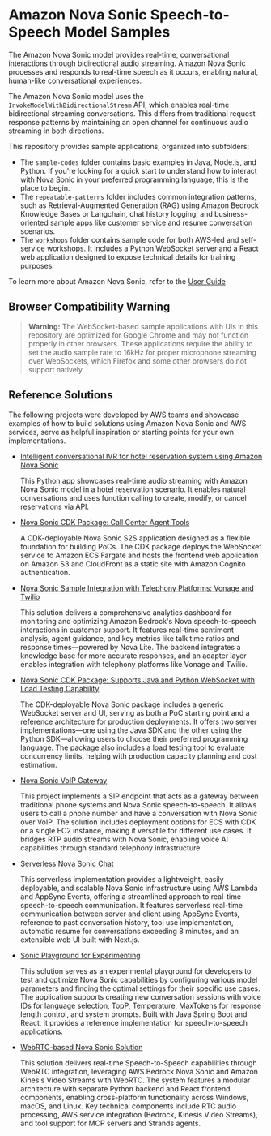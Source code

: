 # Amazon Nova Sonic Speech-to-Speech Model Samples 

The Amazon Nova Sonic model provides real-time, conversational interactions through bidirectional audio streaming. Amazon Nova Sonic processes and responds to real-time speech as it occurs, enabling natural, human-like conversational experiences.

The Amazon Nova Sonic model uses the `InvokeModelWithBidirectionalStream` API, which enables real-time bidirectional streaming conversations. This differs from traditional request-response patterns by maintaining an open channel for continuous audio streaming in both directions.

This repository provides sample applications, organized into subfolders:
- The `sample-codes` folder contains basic examples in Java, Node.js, and Python. If you're looking for a quick start to understand how to interact with Nova Sonic in your preferred programming language, this is the place to begin.
- The `repeatable-patterns` folder includes common integration patterns, such as Retrieval-Augmented Generation (RAG) using Amazon Bedrock Knowledge Bases or Langchain, chat history logging, and business-oriented sample apps like customer service and resume conversation scenarios.
- The `workshops` folder contains sample code for both AWS-led and self-service workshops. It includes a Python WebSocket server and a React web application designed to expose technical details for training purposes.

To learn more about Amazon Nova Sonic, refer to the [User Guide](https://docs.aws.amazon.com/nova/latest/userguide/speech.html)


## Browser Compatibility Warning
> **Warning:** The WebSocket-based sample applications with UIs in this repository are optimized for Google Chrome and may not function properly in other browsers. These applications require the ability to set the audio sample rate to 16kHz for proper microphone streaming over WebSockets, which Firefox and some other browsers do not support natively.

## Reference Solutions
The following projects were developed by AWS teams and showcase examples of how to build solutions using Amazon Nova Sonic and AWS services, serve as helpful inspiration or starting points for your own implementations.

- [Intelligent conversational IVR for hotel reservation system using Amazon Nova Sonic](https://github.com/aws-samples/genai-quickstart-pocs/tree/main/genai-quickstart-pocs-python/amazon-bedrock-nova-sonic-poc)

    This Python app showcases real-time audio streaming with Amazon Nova Sonic model in a hotel reservation scenario. It enables natural conversations and uses function calling to create, modify, or cancel reservations via API.

- [Nova Sonic CDK Package: Call Center Agent Tools](https://github.com/aws-samples/sample-s2s-cdk-agent)

    A CDK-deployable Nova Sonic S2S application designed as a flexible foundation for building PoCs. The CDK package deploys the WebSocket service to Amazon ECS Fargate and hosts the frontend web application on Amazon S3 and CloudFront as a static site with Amazon Cognito authentication.

- [Nova Sonic Sample Integration with Telephony Platforms: Vonage and Twilio](https://github.com/aws-samples/sample-sonic-contact-center-with-telephony)

    This solution delivers a comprehensive analytics dashboard for monitoring and optimizing Amazon Bedrock's Nova speech-to-speech interactions in customer support. It features real-time sentiment analysis, agent guidance, and key metrics like talk time ratios and response times—powered by Nova Lite. The backend integrates a knowledge base for more accurate responses, and an adapter layer enables integration with telephony platforms like Vonage and Twilio.

- [Nova Sonic CDK Package: Supports Java and Python WebSocket with Load Testing Capability](https://github.com/aws-samples/generative-ai-cdk-constructs-samples/tree/main/samples/speech-to-speech)

    The CDK-deployable Nova Sonic package includes a generic WebSocket server and UI, serving as both a PoC starting point and a reference architecture for production deployments. It offers two server implementations—one using the Java SDK and the other using the Python SDK—allowing users to choose their preferred programming language. The package also includes a load testing tool to evaluate concurrency limits, helping with production capacity planning and cost estimation.

- [Nova Sonic VoIP Gateway](https://github.com/aws-samples/sample-s2s-voip-gateway/tree/main)

    This project implements a SIP endpoint that acts as a gateway between traditional phone systems and Nova Sonic speech-to-speech. It allows users to call a phone number and have a conversation with Nova Sonic over VoIP. The solution includes deployment options for ECS with CDK or a single EC2 instance, making it versatile for different use cases. It bridges RTP audio streams with Nova Sonic, enabling voice AI capabilities through standard telephony infrastructure.

- [Serverless Nova Sonic Chat](https://github.com/aws-samples/sample-serverless-nova-sonic-chat)

    This serverless implementation provides a lightweight, easily deployable, and scalable Nova Sonic infrastructure using AWS Lambda and AppSync Events, offering a streamlined approach to real-time speech-to-speech communication. It features serverless real-time communication between server and client using AppSync Events, reference to past conversation history, tool use implementation, automatic resume for conversations exceeding 8 minutes, and an extensible web UI built with Next.js.

  
- [Sonic Playground for Experimenting](https://github.com/aws-samples/sample-sonic-java-playground)

    This solution serves as an experimental playground for developers to test and optimize Nova Sonic capabilities by configuring various model parameters and finding the optimal settings for their specific use cases. The application supports creating new conversation sessions with voice IDs for language selection, TopP, Temperature, MaxTokens for response length control, and system prompts. Built with Java Spring Boot and React, it provides a reference implementation for speech-to-speech applications.


- [WebRTC-based Nova Sonic Solution](https://github.com/aws-samples/sample-nova-sonic-speech2speech-webrtc)

    This solution delivers real-time Speech-to-Speech capabilities through WebRTC integration, leveraging AWS Bedrock Nova Sonic and Amazon Kinesis Video Streams with WebRTC. The system features a modular architecture with separate Python backend and React frontend components, enabling cross-platform functionality across Windows, macOS, and Linux. Key technical components include RTC audio processing, AWS service integration (Bedrock, Kinesis Video Streams), and tool support for MCP servers and Strands agents.
